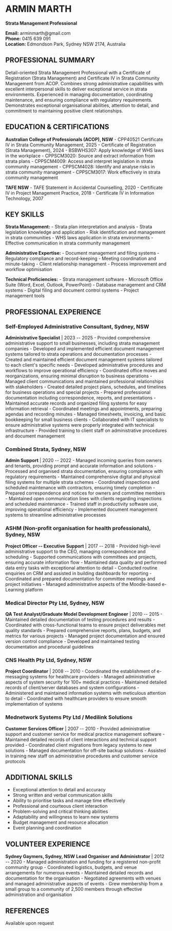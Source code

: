 ARMIN MARTH
===========

**Strata Management Professional**

**Email:** arminmarth\@gmail.com\
**Phone:** 0415 639 091\
**Location:** Edmondson Park, Sydney NSW 2174, Australia

PROFESSIONAL SUMMARY
--------------------

Detail-oriented Strata Management Professional with a Certificate of Registration (Strata Management) and Certificate IV in Strata Community Management from ACOP. Combines strong administrative capabilities with excellent interpersonal skills to deliver exceptional service in strata environments. Experienced in managing documentation, coordinating maintenance, and ensuring compliance with regulatory requirements. Demonstrates exceptional organisational abilities, attention to detail, and commitment to maintaining positive client relationships.

EDUCATION & CERTIFICATIONS
--------------------------

**Australian College of Professionals (ACOP), NSW** - CPP40521 Certificate IV in Strata Community Management, 2025 - Certificate of Registration (Strata Management), 2024 - BSBWHS307: Apply knowledge of WHS laws in the workplace - CPPSCM3020: Source and extract information from strata plans - CPPSCM4009: Access and interpret legislation in strata community management - CPPSCM4028: Identify and analyse risks in strata community management - CPPSCM3017: Work effectively in strata community management

**TAFE NSW** - TAFE Statement in Accidental Counselling, 2020 - Certificate IV in Project Management Practice, 2018 - Certificate IV in Information Technology, 2007

KEY SKILLS
----------

**Strata Management:** - Strata plan interpretation and analysis - Strata legislation knowledge and application - Risk identification and management in strata communities - WHS laws application in strata environments - Effective communication in strata community management

**Administrative Expertise:** - Document management and filing systems - Regulatory compliance and record-keeping - Meeting coordination and minute-taking - Client relationship management - Process improvement and workflow optimisation

**Technical Proficiencies:** - Strata management software - Microsoft Office Suite (Word, Excel, Outlook, PowerPoint) - Database management and CRM systems - Digital filing and document control systems - Project management tools

PROFESSIONAL EXPERIENCE
-----------------------

### Self-Employed Administrative Consultant, Sydney, NSW

**Administrative Specialist** \| 2023 -- 2025 - Provided comprehensive administrative support to small businesses, including strata management companies - Developed and implemented efficient document management systems tailored to strata operations and documentation processes - Created and maintained efficient document management systems tailored to each client's specific needs - Developed administrative procedures and workflows to improve operational efficiency - Coordinated office moves and reorganizations, ensuring minimal disruption to business operations - Managed client communications and maintained professional relationships with stakeholders - Created detailed project plans, schedules, and timelines for business operations and special projects - Prepared professional documentation including correspondence, reports, and presentations - Maintained accurate records and organized filing systems for easy information retrieval - Coordinated meetings and appointments, preparing agendas and recording minutes - Managed timesheets, invoicing, and basic bookkeeping for small business clients - Collaborated with IT specialists to ensure administrative systems were properly integrated with technical infrastructure - Provided training to client staff on administrative procedures and document management

### Combined Strata, Sydney, NSW

**Admin Support** \| 2020 -- 2022 - Managed incoming queries from owners and tenants, providing prompt and accurate information and solutions - Processed and organised strata documentation, ensuring compliance with regulatory requirements - Maintained comprehensive digital and physical filing systems for multiple strata schemes - Coordinated inspections and scheduled maintenance with contractors, ensuring timely completion - Prepared correspondence and notices for owners and committee members - Maintained open communication lines with clients regarding inspections and scheduled maintenance - Trained staff in productivity software use, improving operational efficiency - Implemented document management systems to streamline administrative processes

### ASHM (Non-profit organisation for health professionals), Sydney, NSW

**Project Officer -- Executive Support** \| 2017 -- 2018 - Provided high-level administrative support to the CEO, managing correspondence and scheduling - Supported communications with committees and projects, ensuring accurate information flow - Maintained data quality and performed data entry tasks with exceptional attention to detail - Conducted routine enquiries on CRM and assisted in building dashboards for reporting - Coordinated and prepared documentation for committee meetings and project initiatives - Managed administrative aspects of the Moodle-based e-Learning platform

### Medical Director Pty Ltd, Sydney, NSW

**QA Test Analyst/Graduate Model Development Engineer** \| 2010 -- 2015 - Maintained detailed documentation of testing procedures and results - Coordinated with cross-functional teams to ensure project deliverables met quality standards - Prepared comprehensive reports, plans, budgets, and metrics for various projects - Managed project documentation and ensured version control compliance - Developed and maintained testing documentation and procedural guidelines

### CNS Health Pty Ltd, Sydney, NSW

**Project Coordinator** \| 2008 -- 2010 - Coordinated the establishment of e-messaging systems for healthcare providers - Managed administrative aspects of system security for 100+ medical practices - Maintained detailed records of client/server databases and system configurations - Administered and maintained information systems with meticulous attention to detail - Coordinated with healthcare providers to ensure smooth implementation of systems

### Mednetwork Systems Pty Ltd / Medilink Solutions

**Customer Services Officer** \| 2007 -- 2010 - Provided administrative support and customer service for medical practice management software - Maintained detailed records of client interactions and technical support provided - Coordinated client migrations from legacy systems to new solutions - Managed documentation for off-site backup solutions - Assisted in training new staff on administrative procedures and customer service protocols

ADDITIONAL SKILLS
-----------------

-   Exceptional attention to detail and accuracy
-   Strong written and verbal communication skills
-   Ability to prioritise tasks and manage time effectively
-   Professional and courteous client interaction
-   Problem-solving and critical thinking abilities
-   Adaptability and willingness to learn new systems
-   Budget management and resource allocation
-   Event planning and coordination

VOLUNTEER EXPERIENCE
--------------------

**Sydney Gaymers, Sydney, NSW** **Lead Organiser and Administrator** \| 2012 -- 2020 - Managed administration and funding for a registered non-profit community group - Coordinated logistics, budgets, and venue arrangements for numerous events - Maintained detailed records and documentation for the organisation - Negotiated agreements with venues and managed administrative aspects of events - Grew membership from a small group to a community of 2,500 members through effective administration and organisation

REFERENCES
----------

Available upon request
